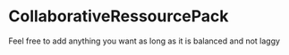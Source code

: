 # CollaborativeRessourcePack
Feel free to add anything you want as long as it is balanced and not laggy
